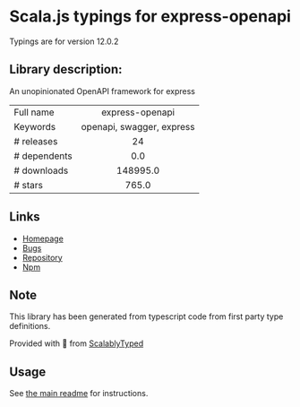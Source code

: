 
# Scala.js typings for express-openapi

Typings are for version 12.0.2

## Library description:
An unopinionated OpenAPI framework for express

|                    |                 |
| ------------------ | :-------------: |
| Full name          | express-openapi |
| Keywords           | openapi, swagger, express |
| # releases         | 24 |
| # dependents       | 0.0 |
| # downloads        | 148995.0 |
| # stars            | 765.0 |

## Links
- [Homepage](https://github.com/kogosoftwarellc/open-api/tree/master/packages/express-openapi#readme)
- [Bugs](https://github.com/kogosoftwarellc/open-api/issues?utf8=%E2%9C%93&q=is%3Aissue+is%3Aopen+label%3Aexpress-openapi)
- [Repository](https://github.com/kogosoftwarellc/open-api)
- [Npm](https://www.npmjs.com/package/express-openapi)
    


## Note
This library has been generated from typescript code from first party type definitions.

Provided with :purple_heart: from [ScalablyTyped](https://github.com/oyvindberg/ScalablyTyped)

## Usage
See [the main readme](../../readme.md) for instructions.


